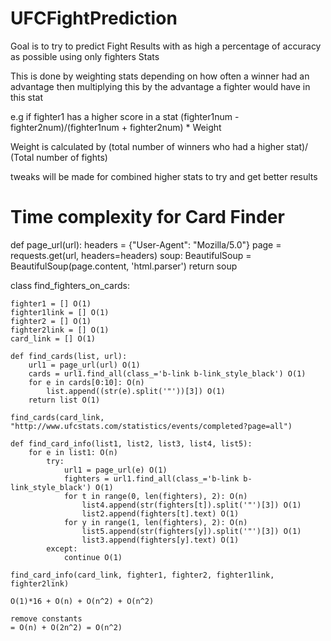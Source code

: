 # UFCFightPrediction

Goal is to try to predict Fight Results with as high a percentage of accuracy as possible using only fighters Stats

This is done by weighting stats depending on how often a winner had an advantage then multiplying this by the advantage a fighter would have in this stat

e.g if fighter1 has a higher score in a stat (fighter1num - fighter2num)/(fighter1num + fighter2num) * Weight

Weight is calculated by (total number of winners who had a higher stat)/ (Total number of fights)

tweaks will be made for combined higher stats to try and get better results

# Time complexity for Card Finder

def page_url(url):
    headers = {"User-Agent": "Mozilla/5.0"}
    page = requests.get(url, headers=headers)
    soup: BeautifulSoup = BeautifulSoup(page.content, 'html.parser')
    return soup


class find_fighters_on_cards:

    fighter1 = [] O(1)
    fighter1link = [] O(1)
    fighter2 = [] O(1)
    fighter2link = [] O(1)
    card_link = [] O(1)

    def find_cards(list, url):
        url1 = page_url(url) O(1)
        cards = url1.find_all(class_='b-link b-link_style_black') O(1)
        for e in cards[0:10]: O(n)
            list.append((str(e).split('"'))[3]) O(1)
        return list O(1)

    find_cards(card_link, "http://www.ufcstats.com/statistics/events/completed?page=all")

    def find_card_info(list1, list2, list3, list4, list5):
        for e in list1: O(n)
            try:
                url1 = page_url(e) O(1)
                fighters = url1.find_all(class_='b-link b-link_style_black') O(1)
                for t in range(0, len(fighters), 2): O(n)
                    list4.append(str(fighters[t]).split('"')[3]) O(1)
                    list2.append(fighters[t].text) O(1)
                for y in range(1, len(fighters), 2): O(n)
                    list5.append(str(fighters[y]).split('"')[3]) O(1)
                    list3.append(fighters[y].text) O(1)
            except:
                continue O(1)

    find_card_info(card_link, fighter1, fighter2, fighter1link, fighter2link)
    
    O(1)*16 + O(n) + O(n^2) + O(n^2) 
    
    remove constants
    = O(n) + O(2n^2) = O(n^2)
